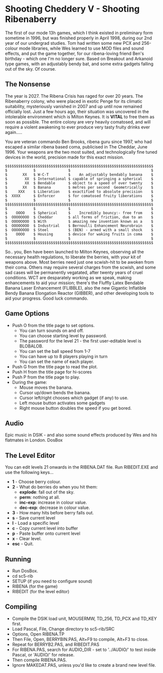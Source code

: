 # Shooting Cheddery V - Shooting Ribenaberry

The first of our mode 13h games, which I think existed in preliminary 
form sometime in 1996, but was finished properly in April 1998, during 
our 2nd year of our undergrad studies. Tom had written some new PCX and 
256-colour mode libraries, while Wes learned to use MOD files and sound 
effects, and put the game together, for our ribena-loving friend Ben's 
birthday - which one I'm no longer sure. Based on Breakout and Arkanoid 
type games, with an adjustably bendy bat, and some extra gadgets falling 
out of the sky. Of course.

## The Nonsense

The year is 2027. The Ribena Crisis has raged for over 20 years. The
Ribenaberry colony, who were placed in exotic Penge for its climatic
suitability, mysteriously vanished in 2007 and up until now remained
officially lost. Just a few hours ago, their situation was uncovered
in the intolerable environment which is Milton Keynes. It is **VITAL**
to free them as soon as possible. The entire colony are very heavily
comatosed, and will require a violent awakening to ever produce very
tasty fruity drinks ever again.....

You are veteran commando Ben Brooks, ribena guru since 1997, who had
escaped a similar ribena based coma, publicised in The Cheddar, June
1996. Your weapons are the two most suited, and technologically fine
tuned devices in the world, precision made for this exact mission.

```
$$$$$$$$$$$$$$$$$$$$$$$$$$$$$$$$$$$$$$$$$$$$$$$$$$$$$$$$$$$$$$$$$$$$
$            $               $                                     $
$       XX   $ W-C-T         $    An adjustably bendably banana    $
$        XX  $ International $ capable of springing a spherical    $
$        XX  $ Bendable      $ object to a speed of over twenty    $
$       XX   $ Banana        $ metres per second  Geometrically    $
$     XXX    $ Liberation    $ exactified to absolute precision    $
$  XXXX      $ Enforcer      $ for comatosed fruity liberations    $
$            $               $                                     $
$$$$$$$$$$$$$$$$$$$$$$$$$$$$$$$$$$$$$$$$$$$$$$$$$$$$$$$$$$$$$$$$$$$$
$            $               $                                     $
$    OOOO    $ Spherical     $    Incredibly bouncy:- free from    $
$  OOOOOOOO  $ Cheddar       $ all forms of friction, due to an    $
$  OOOOOOOO  $ With          $ amazing new invention known as a    $
$  OOOOOOOO  $ Industrial    $ Bernoulli Enhancement Neurobrain    $
$  OOOOOOOO  $ Steel         $ (BEN) - armed with a small shock    $
$    OOOO    $ Housing       $ device for waking fruits in coma    $
$            $               $                                     $
$$$$$$$$$$$$$$$$$$$$$$$$$$$$$$$$$$$$$$$$$$$$$$$$$$$$$$$$$$$$$$$$$$$$
```

So.. you, Ben have been launched to Milton Keynes, observing all the
necessary health regulations, to liberate the berries, with your kit
of weapons above. Most berries need just one scwish-hit to be awoken
from their coma. Others may require several charges from the scwish,
and some sad cases will be permanently vegatated, after twenty years
of cruel conditions. WCT are desparately working as we speak, making
enhancements to aid your mission; there's the Fluffly Latex Bendable
Banana Laser Enhancement (FLIBBLE), also the new Gigantic Inflatible
Bendy Banana Elongation Reactor (GIBBER), and other developing tools
to aid your progress. Good luck commando.

## Game Options

* Push O from the title page to set options.
  * You can turn sounds on and off.
  * You can choose starting level by password.
  * The password for the level 21 - the first user-editable level is BLOBALOB.
  * You can set the ball speed from 1-7
  * You can have up to 8 players playing in turn
  * You can set the name of each player.
* Push G from the title page to read the plot.
* Push H from the title page for hi-scores
* Push P from the title page to play.
* During the game:
  * Mouse moves the banana.
  * Cursor up/down bends the banana.
  * Cursor left/right chooses which gadget (if any) to use.
  * Left mouse button activates some gadgets
  * Right mouse button doubles the speed if you get bored.

## Audio

Epic music in DSIK - and also some sound effects produced by Wes and his
flatmates in London. DosBox

## The Level Editor

You can edit levels 21 onwards in the RIBENA.DAT file. Run RIBEDIT.EXE and
use the following keys...
* **1** - Choose berry colour.
* **2** - What do berries do when you hit them:
  * **explode**: fall out of the sky.
  * **perm**: nothing at all.
  * **inc-exp**: increase in colour value.
  * **dec-exp**: decrease in colour value.
* **3** - How many hits before berry falls out.
* **s** - Save current level
* **l** - Load a specific level
* **c** - Copy current level into buffer
* **p** - Paste buffer onto current level
* **x** - Clear level.
* **esc** - Quit.

## Running

* Run DosBox.
* cd sc5-rib
* SETUP (if you need to configure sound)
* RIBENA (for the game)
* RIBEDIT (for the level editor)

## Compiling

* Compile the DSIK load unit, MOUSERMW, TD_256, TD_PCX and TD_KEY first.
* Load Pascal, File, Change directory to sc5-rib/SRC
* Options, Open RIBENA.TP
* Then File, Open, BERRYBIN.PAS, Alt+F9 to compile, Alt+F3 to close.
* Repeat for BERRYB2.PAS, and RIBEDIT.PAS
* For RIBENA.PAS, search for AUDIO_DIR - set to '../AUDIO/' to test inside Pascal, or 'AUDIO/' for release.
* Then compile RIBENA.PAS.
* Ignore MAKEDAT.PAS, unless you'd like to create a brand new level file.
